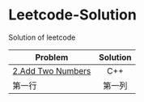 # Leetcode-Solution
Solution of leetcode

| Problem                                                              | Solution        | 
| -------------------------------------------------------------        | :-----------:   | 
| [2.Add Two Numbers](https://leetcode.com/problems/add-two-numbers/)  | C++           |
| 第一行              | 第一列          |
